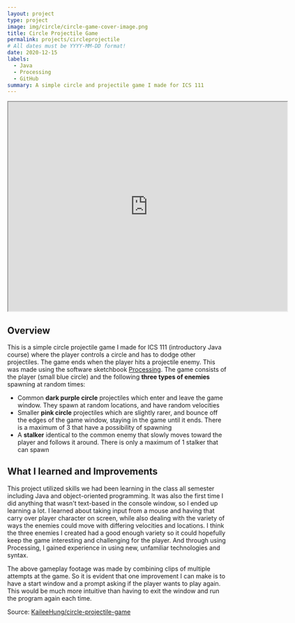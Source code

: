 ```yaml
---
layout: project
type: project
image: img/circle/circle-game-cover-image.png
title: Circle Projectile Game
permalink: projects/circleprojectile
# All dates must be YYYY-MM-DD format!
date: 2020-12-15
labels:
  - Java
  - Processing
  - GitHub
summary: A simple circle and projectile game I made for ICS 111
---
```


<div>
    <iframe
        width="640"
        height="480"
        src="https://www.youtube.com/embed/6IGUEUj7Cbw"
        frameborder="1"
        allow="autoplay; encrypted-media"
        allowfullscreen
    >
    </iframe>
</div>

## Overview
This is a simple circle projectile game I made for ICS 111 (introductory Java course) where the player controls a circle and has to dodge other projectiles. The game ends when the player hits a projectile enemy. This was made using the software sketchbook [Processing](https://processing.org/). The game consists of the player (small blue circle) and the following **three types of enemies** spawning at random times:
 - Common **dark purple circle** projectiles which enter and leave the game window. They spawn at random locations, and have random velocities
 - Smaller **pink circle** projectiles which are slightly rarer, and bounce off the edges of the game window, staying in the game until it ends. There is a maximum of 3 that have a possibility of spawning
 - A **stalker** identical to the common enemy that slowly moves toward the player and follows it around. There is only a maximum of 1 stalker that can spawn

## What I learned and Improvements
This project utilized skills we had been learning in the class all semester including Java and object-oriented programming. It was also the first time I did anything that wasn't text-based in the console window, so I ended up learning a lot. I learned about taking input from a mouse and having that carry over player character on screen, while also dealing with the variety of ways the enemies could move with differing velocities and locations. I think the three enemies I created had a good enough variety so it could hopefully keep the game interesting and challenging for the player. And through using Processing, I gained experience in using new, unfamiliar technologies and syntax.

The above gameplay footage was made by combining clips of multiple attempts at the game. So it is evident that one improvement I can make is to have a start window and a prompt asking if the player wants to play again. This would be much more intuitive than having to exit the window and run the program again each time.

Source: <a href="https://github.com/KaileeHung/circle-projectile-game"><i class="large github icon "></i>KaileeHung/circle-projectile-game</a>

<br><br>


